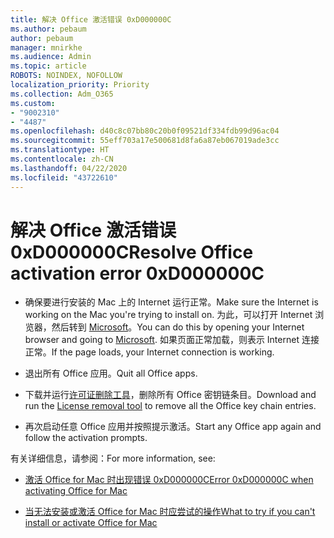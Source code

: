 ```yaml
---
title: 解决 Office 激活错误 0xD000000C
ms.author: pebaum
author: pebaum
manager: mnirkhe
ms.audience: Admin
ms.topic: article
ROBOTS: NOINDEX, NOFOLLOW
localization_priority: Priority
ms.collection: Adm_O365
ms.custom:
- "9002310"
- "4487"
ms.openlocfilehash: d40c8c07bb80c20b0f09521df334fdb99d96ac04
ms.sourcegitcommit: 55eff703a17e500681d8fa6a87eb067019ade3cc
ms.translationtype: HT
ms.contentlocale: zh-CN
ms.lasthandoff: 04/22/2020
ms.locfileid: "43722610"
---
```

# <a name="resolve-office-activation-error-0xd000000c"></a><span data-ttu-id="b3a1f-102">解决 Office 激活错误 0xD000000C</span><span class="sxs-lookup"><span data-stu-id="b3a1f-102">Resolve Office activation error 0xD000000C</span></span>

- <span data-ttu-id="b3a1f-103">确保要进行安装的 Mac 上的 Internet 运行正常。</span><span class="sxs-lookup"><span data-stu-id="b3a1f-103">Make sure the Internet is working on the Mac you're trying to install on.</span></span> <span data-ttu-id="b3a1f-104">为此，可以打开 Internet 浏览器，然后转到 [Microsoft](https://www.microsoft.com)。</span><span class="sxs-lookup"><span data-stu-id="b3a1f-104">You can do this by opening your Internet browser and going to [Microsoft](https://www.microsoft.com).</span></span> <span data-ttu-id="b3a1f-105">如果页面正常加载，则表示 Internet 连接正常。</span><span class="sxs-lookup"><span data-stu-id="b3a1f-105">If the page loads, your Internet connection is working.</span></span>

- <span data-ttu-id="b3a1f-106">退出所有 Office 应用。</span><span class="sxs-lookup"><span data-stu-id="b3a1f-106">Quit all Office apps.</span></span>

- <span data-ttu-id="b3a1f-107">下载并运行[许可证删除工具](https://go.microsoft.com/fwlink/?linkid=849815)，删除所有 Office 密钥链条目。</span><span class="sxs-lookup"><span data-stu-id="b3a1f-107">Download and run the [License removal tool](https://go.microsoft.com/fwlink/?linkid=849815) to remove all the Office key chain entries.</span></span>

- <span data-ttu-id="b3a1f-108">再次启动任意 Office 应用并按照提示激活。</span><span class="sxs-lookup"><span data-stu-id="b3a1f-108">Start any Office app again and follow the activation prompts.</span></span>

<span data-ttu-id="b3a1f-109">有关详细信息，请参阅：</span><span class="sxs-lookup"><span data-stu-id="b3a1f-109">For more information, see:</span></span>

- [<span data-ttu-id="b3a1f-110">激活 Office for Mac 时出现错误 0xD000000C</span><span class="sxs-lookup"><span data-stu-id="b3a1f-110">Error 0xD000000C when activating Office for Mac</span></span>](https://support.office.com/article/error-0xd000000c-when-activating-office-for-mac-da865931-4658-4829-ba2d-8133390c6d25)

- [<span data-ttu-id="b3a1f-111">当无法安装或激活 Office for Mac 时应尝试的操作</span><span class="sxs-lookup"><span data-stu-id="b3a1f-111">What to try if you can't install or activate Office for Mac</span></span>](https://support.office.com/article/what-to-try-if-you-can-t-install-or-activate-office-for-mac-5efba2b4-b1e6-4e5f-bf3c-6ab945d03dea)

